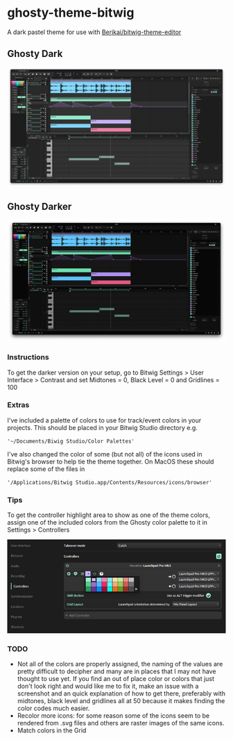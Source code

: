 # ghosty-theme-bitwig

A dark pastel theme for use with [Berikai/bitwig-theme-editor](https://github.com/Berikai/bitwig-theme-editor)

## Ghosty Dark
![dark](extra/screenshots/dark.png)

## Ghosty Darker
![darker](extra/screenshots/darker.png)

### Instructions

To get the darker version on your setup, go to Bitwig Settings > User Interface > Contrast and set Midtones = 0, Black Level = 0 and Gridlines = 100

### Extras

I've included a palette of colors to use for track/event colors in your projects. This should be placed in your Bitwig Studio directory e.g. 

```
'~/Documents/Biwig Studio/Color Palettes'
```

I've also changed the color of some (but not all) of the icons used in Bitwig's browser to help tie the theme together. On MacOS these should replace some of the files in 

```
'/Applications/Bitwig Studio.app/Contents/Resources/icons/browser'
```

### Tips

To get the controller highlight area to show as one of the theme colors, assign one of the included colors from the Ghosty color palette to it in Settings > Controllers

![controller-settings](extra/screenshots/controller.png)

### TODO

- Not all of the colors are properly assigned, the naming of the values are pretty difficult to decipher and many are in places that I may not have thought to use yet. 
If you find an out of place color or colors that just don't look right and would like me to fix it, make an issue with a screenshot and an quick explanation of how to get there, preferably with midtones, black level and gridlines all at 50 because it makes finding the color codes much easier.
- Recolor more icons: for some reason some of the icons seem to be rendered from .svg files and others are raster images of the same icons.
- Match colors in the Grid
